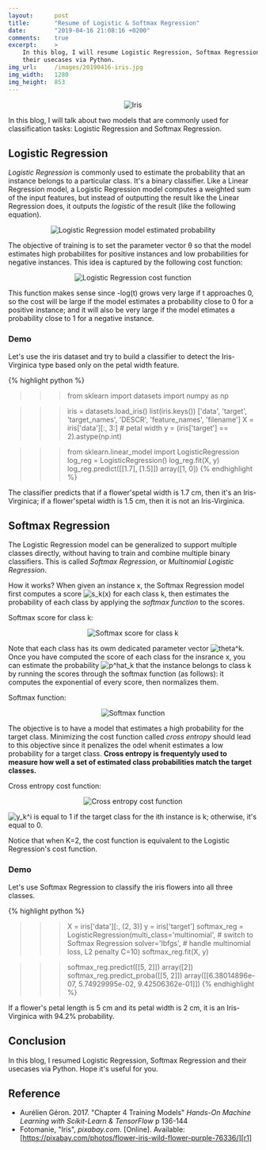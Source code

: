 ```yaml
---
layout:      post
title:       "Resume of Logistic & Softmax Regression"
date:        "2019-04-16 21:08:16 +0200"
comments:    true
excerpt:     >
    In this blog, I will resume Logistic Regression, Softmax Regression and
    their usecases via Python.
img_url:     /images/20190416-iris.jpg
img_width:   1280
img_height:  853
---
```


<p align="center">
  <img alt="Iris"
  src="{{ site.baseurl }}/images/20190416-iris.jpg"/>
</p>

In this blog, I will talk about two models that are commonly used for
classification tasks: Logistic Regression and Softmax Regression.

## Logistic Regression
_Logistic Regression_ is commonly used to estimate the probability that an
instance belongs to a particular class. It's a binary classifier. Like a Linear
Regression model, a Logistic Regression model computes a weighted sum of the
input features, but instead of outputting the result like the Linear Regression
does, it outputs the _logistic_ of the result (like the following equation).

<p align="center">
  <img alt="Logistic Regression model estimated probability"
  src="{{ site.baseurl }}/images/20190416-logistic-regression.png"/>
</p>

The objective of training is to set the parameter vector θ so that the model
estimates high probabilites for positive instances and low probabilities for
negative instances. This idea is captured by the following cost function:

<p align="center">
  <img alt="Logistic Regression cost function"
  src="{{ site.baseurl }}/images/20190416-logistic-cost-function.png"/>
</p>

This function makes sense since -log(t) grows very large if t approaches 0, so
the cost will be large if the model estimates a probability close to 0 for a
positive instance; and it will also be very large if the model etimates a
probability close to 1 for a negative instance.

### Demo
Let's use the iris dataset and try to build a classifier to detect the
Iris-Virginica type based only on the petal width feature.

{% highlight python %}
>>> from sklearn import datasets
>>> import numpy as np

>>> iris = datasets.load_iris()
>>> list(iris.keys())
['data', 'target', 'target_names', 'DESCR', 'feature_names', 'filename']
>>> X = iris['data'][:, 3:] # petal width
>>> y = (iris['target'] == 2).astype(np.int)

>>> from sklearn.linear_model import LogisticRegression
>>> log_reg = LogisticRegression()
>>> log_reg.fit(X, y)
>>> log_reg.predict([[1.7], [1.5]])
array([1, 0])
{% endhighlight %}

The classifier predicts that if a flower'spetal width is 1.7 cm, then it's an
Iris-Virginica; if a flower'spetal width is 1.5 cm, then it is not an
Iris-Virginica.

## Softmax Regression
The Logistic Regression model can be generalized to support multiple classes
directly, without having to train and combine multiple binary classifiers. This
is called _Softmax Regression_, or _Multinomial Logistic Regression_.

How it works? When given an instance x, the Softmax Regression model first
computes a score
<img alt="s_k(x)" src="http://latex.codecogs.com/png.latex?\fn_phv&space;s_{k}(x)"/>
for each class k, then estimates the probability of each class by applying the
_softmax function_ to the scores.

Softmax score for class k:
<p align="center">
  <img alt="Softmax score for class k"
  src="{{ site.baseurl }}/images/20190416-softmax-score.png"/>
</p>
 Note that each class has its owm dedicated parameter vector
<img alt="theta^k" src="http://latex.codecogs.com/png.latex?\fn_phv&space;\theta&space;^{(k)}"/>.
Once you have computed the score of each class for the insrance x, you can
estimate the probability
<img alt="p^hat_k" src="http://latex.codecogs.com/png.latex?\inline&space;\fn_phv&space;\hat{p}_{k}"/>
that the instance belongs to class k by running the scores through the
softmax function (as follows): it computes the exponential of every score, then
normalizes them.

Softmax function:
<p align="center">
  <img alt="Softmax function"
  src="{{ site.baseurl }}/images/20190416-softmax-function.png"/>
</p>

The objective is to have a model that estimates a high probability for the
target class. Minimizing the cost function called _cross entropy_ should lead
to this objective since it penalizes the odel whenit estimates a low
probability for a target class. **Cross entropy is frequentyly used to measure
how well a set of estimated class probabilities match the target classes.**

Cross entropy cost function:
<p align="center">
  <img alt="Cross entropy cost function"
  src="{{ site.baseurl }}/images/20190416-cross-entropy-cost-function.png"/>
</p>

<img alt="y_k^i" src="http://latex.codecogs.com/png.latex?\inline&space;\fn_phv&space;y_{k}^{(i)}"/>
is equal to 1 if the target class for the ith instance is k; otherwise, it's
equal to 0.

Notice that when K=2, the cost function is equivalent to the Logistic
Regression's cost function.

### Demo
Let's use Softmax Regression to classify the iris flowers into all three classes.

{% highlight python %}
>>> X = iris['data'][:, (2, 3)]
>>> y = iris['target']
>>> softmax_reg = LogisticRegression(multi_class='multinomial', # switch to Softmax Regression
                                     solver='lbfgs', # handle multinomial loss, L2 penalty
                                     C=10)
>>> softmax_reg.fit(X, y)

>>> softmax_reg.predict([[5, 2]])
array([2])
>>> softmax_reg.predict_proba([[5, 2]])
array([[6.38014896e-07, 5.74929995e-02, 9.42506362e-01]])
{% endhighlight %}

If a flower's petal length is 5 cm and its petal width is 2 cm, it is an
Iris-Virginica with 94.2% probability.

## Conclusion
In this blog, I resumed Logistic Regression, Softmax Regression and their
usecases via Python. Hope it's useful for you.

## Reference
- Aurélien Géron. 2017. "Chapter 4 Training Models" _Hands-On Machine Learning
with Scikit-Learn & TensorFlow_ p 136-144
- Fotomanie, "Iris", _pixabay.com_. [Online]. Available: [https://pixabay.com/photos/flower-iris-wild-flower-purple-76336/][r1]

[r1]: https://pixabay.com/photos/flower-iris-wild-flower-purple-76336/
